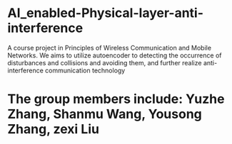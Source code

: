 # AI_enabled-Physical-layer-anti-interference
A course project in Principles of Wireless Communication and Mobile Networks. We aims to utilize autoencoder to detecting the occurrence of disturbances and collisions and avoiding them, and further realize anti-interference communication technology

# The group members include: Yuzhe Zhang, Shanmu Wang, Yousong Zhang, zexi Liu
